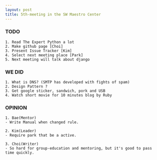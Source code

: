 ```yaml
---
layout: post
title: 5th-meeting in the SW Maestro Center
---
```

### TODO
	1. Read The Expert Python a lot
	2. Make github page [Choi]
	3. Present Issue Tracker [Kim]
	4. Select next meeting place [Park]
	5. Next meeting will talk about django

### WE DID
	1. What is DNS? (SMTP has developed with fights of spam)
	2. Design Pattern ?
	3. Get google sticker, sandwich, pork and USB
	4. Watch short movie for 10 minutes blog by Ruby

### OPINION
	1. Bae(Mentor)
	- Write Manual when changed rule.

	2. Kim(Leader)
	- Require park that be a active.

	3. Choi(Writer) 
	- So hard for group-education and mentoring, but it's good to pass time quickly.
